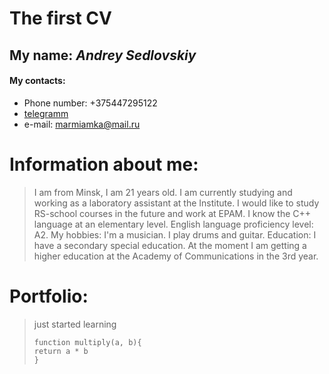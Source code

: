 # **The first CV**
## **My name:**  *Andrey Sedlovskiy*

#### My contacts:
 * Phone number: +375447295122
 * [telegramm](https://t.me/analniy_mundshtuk)
 * e-mail: marmiamka@mail.ru
 # Information about me:
>I am from Minsk, I am 21 years old. I am currently studying and working as a laboratory assistant at the Institute. I would like to study RS-school courses in the future and work at EPAM.
  I know the C++ language at an elementary level. English language proficiency level: A2.
My hobbies: I'm a musician. I play drums and guitar.
Education: I have a secondary special education. At the moment I am getting a higher education at the Academy of Communications in the 3rd year.

# Portfolio:
>just started learning
>```
>function multiply(a, b){
> return a * b
>}
```
